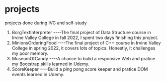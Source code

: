 # projects
projects done during IVC and self-study

1. BorgTextInterpreter
----The final project of Data Structure course in Irvine Valley College in fall 2022, I spent two days finishing this project.
2. MinionsOrderingFood
----The final project of C++ course in Irvine Valley College in spring 2022, it covers lots of topics. Honestly, it challenges my poor memory.
3. MuseumOfCandy
----A chance to bulid a responsive Web and pratice my Bootstrap skills learned in Udemy.
4. ScoreKeeper
----Bulid a ping pong score keeper and pratice DOM events learned in Udemy.
